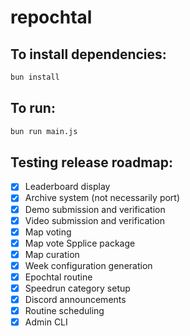 # repochtal

## To install dependencies:

```bash
bun install
```

## To run:

```bash
bun run main.js
```

## Testing release roadmap:

- [x] Leaderboard display
- [x] Archive system (not necessarily port)
- [x] Demo submission and verification
- [x] Video submission and verification
- [x] Map voting
- [x] Map vote Spplice package
- [x] Map curation
- [x] Week configuration generation
- [x] Epochtal routine
- [x] Speedrun category setup
- [x] Discord announcements
- [x] Routine scheduling
- [x] Admin CLI

